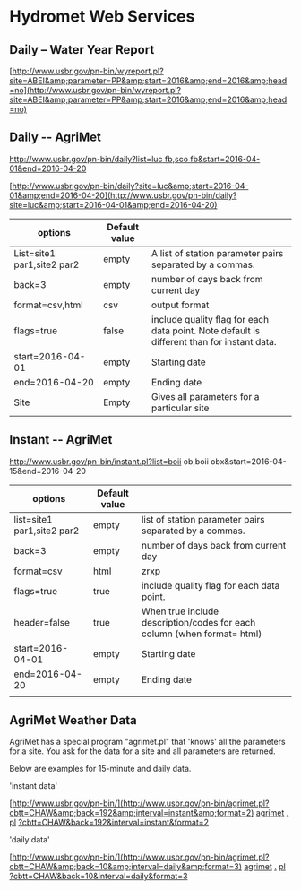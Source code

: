 
# Hydromet Web Services

## Daily – Water Year Report

[http://www.usbr.gov/pn-bin/wyreport.pl?site=ABEI&amp;parameter=PP&amp;start=2016&amp;end=2016&amp;head=no](http://www.usbr.gov/pn-bin/wyreport.pl?site=ABEI&amp;parameter=PP&amp;start=2016&amp;end=2016&amp;head=no)


## Daily -- AgriMet

[http://www.usbr.gov/pn-bin/daily?list=luc fb,sco fb&amp;start=2016-04-01&amp;end=2016-04-20](http://www.usbr.gov/pn-bin/daily?list=luc%20fb,sco%20fb&amp;start=2016-04-01&amp;end=2016-04-20)

[http://www.usbr.gov/pn-bin/daily?site=luc&amp;start=2016-04-01&amp;end=2016-04-20](http://www.usbr.gov/pn-bin/daily?site=luc&amp;start=2016-04-01&amp;end=2016-04-20)



| options | Default value |   |
| --- | --- | --- |
| List=site1 par1,site2 par2 | empty | A list of station parameter pairs separated by a commas. |
| back=3   | empty | number of days back from current day |
| format=csv,html   | csv | output format |
| flags=true     | false | include quality flag for each data point. Note default is different than for instant data. |
| start=2016-04-01 | empty | Starting date |
| end=2016-04-20 | empty | Ending date |
| Site | Empty | Gives all parameters for a particular site |

## Instant -- AgriMet

http://www.usbr.gov/pn-bin/instant.pl?list=boii ob,boii obx&amp;start=2016-04-15&amp;end=2016-04-20



| options | Default value |   |
| --- | --- | --- |
| list=site1 par1,site2 par2 | empty | list of station parameter pairs separated by a commas. |
| back=3   | empty | number of days back from current day |
| format=csv|html|zrxp | csv | output format.  csv = comma separatedhtml = hypertextzrxp = kisters zrxp format |
| flags=true     | true | include quality flag for each data point. |
| header=false | true | When true include description/codes for each column (when format= html) |
| start=2016-04-01 | empty | Starting date |
| end=2016-04-20 | empty | Ending date |
|   |   |   |



## AgriMet Weather Data

AgriMet has a special program &quot;agrimet.pl&quot; that &#39;knows&#39; all the parameters for a site.   You ask for the data for a site and all parameters are returned.

Below are examples for 15-minute and daily data.

&#39;instant data&#39;

[http://www.usbr.gov/pn-bin/](http://www.usbr.gov/pn-bin/agrimet.pl?cbtt=CHAW&amp;back=192&amp;interval=instant&amp;format=2) [agrimet](http://www.usbr.gov/pn-bin/agrimet.pl?cbtt=CHAW&amp;back=192&amp;interval=instant&amp;format=2) [.](http://www.usbr.gov/pn-bin/agrimet.pl?cbtt=CHAW&amp;back=192&amp;interval=instant&amp;format=2) [pl](http://www.usbr.gov/pn-bin/agrimet.pl?cbtt=CHAW&amp;back=192&amp;interval=instant&amp;format=2) [?cbtt=CHAW&amp;back=192&amp;interval=instant&amp;format=2](http://www.usbr.gov/pn-bin/agrimet.pl?cbtt=CHAW&amp;back=192&amp;interval=instant&amp;format=2)

&#39;daily data&#39;

[http://www.usbr.gov/pn-bin/](http://www.usbr.gov/pn-bin/agrimet.pl?cbtt=CHAW&amp;back=10&amp;interval=daily&amp;format=3) [agrimet](http://www.usbr.gov/pn-bin/agrimet.pl?cbtt=CHAW&amp;back=10&amp;interval=daily&amp;format=3) [.](http://www.usbr.gov/pn-bin/agrimet.pl?cbtt=CHAW&amp;back=10&amp;interval=daily&amp;format=3) [pl](http://www.usbr.gov/pn-bin/agrimet.pl?cbtt=CHAW&amp;back=10&amp;interval=daily&amp;format=3) [?cbtt=CHAW&amp;back=10&amp;interval=daily&amp;format=3](http://www.usbr.gov/pn-bin/agrimet.pl?cbtt=CHAW&amp;back=10&amp;interval=daily&amp;format=3)


 


